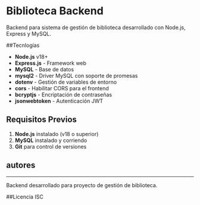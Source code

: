 # Biblioteca Backend

Backend para sistema de gestión de biblioteca desarrollado con Node.js, Express y MySQL.

##Tecnlogías

- **Node.js** v18+
- **Express.js** - Framework web
- **MySQL** - Base de datos
- **mysql2** - Driver MySQL con soporte de promesas
- **dotenv** - Gestión de variables de entorno
- **cors** - Habilitar CORS para el frontend
- **bcryptjs** - Encriptación de contraseñas
- **jsonwebtoken** - Autenticación JWT

## Requisitos Previos

1. **Node.js** instalado (v18 o superior)
2. **MySQL** instalado y corriendo
3. **Git** para control de versiones

## autores
-----

Backend desarrollado para proyecto de gestión de biblioteca.

##Licencia
ISC